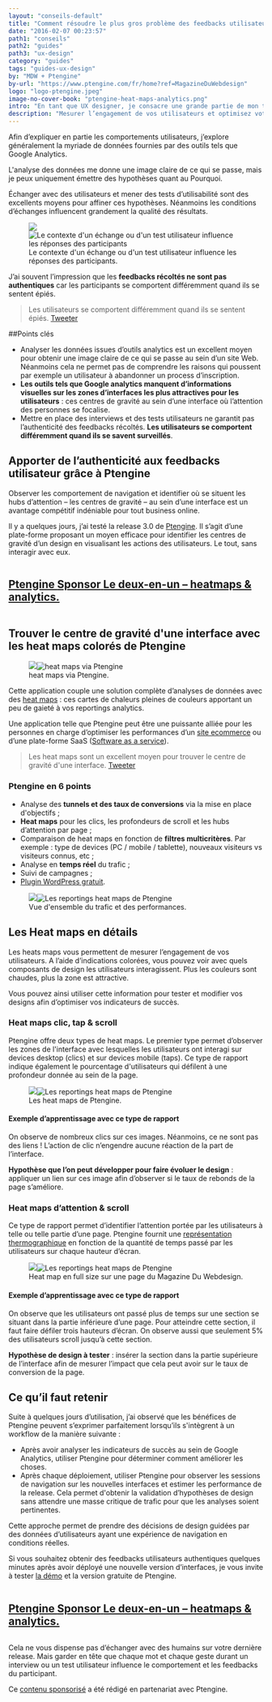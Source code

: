 ```yaml
---
layout: "conseils-default"
title: "Comment résoudre le plus gros problème des feedbacks utilisateurs"
date: "2016-02-07 00:23:57"
path1: "conseils"
path2: "guides"
path3: "ux-design"
category: "guides"
tags: "guides-ux-design"
by: "MDW + Ptengine"
by-url: "https://www.ptengine.com/fr/home?ref=MagazineDuWebdesign"
logo: "logo-ptengine.jpeg"
image-no-cover-book: "ptengine-heat-maps-analytics.png"
intro: "En tant que UX designer, je consacre une grande partie de mon temps à chercher des réponses à des questions commençant le plus souvent par Pourquoi. *Pourquoi nos utilisateurs préfèrent ce parcours de navigation ? Pourquoi avons-nous moins de conversions, moins de ventes, moins d’inscriptions ?* etc."
description: "Mesurer l’engagement de vos utilisateurs et optimisez votre taux de conversions via les heat maps et l'analyse en temps réel du trafic grâce à Ptengine."
---
```


Afin d’expliquer en partie les comportements utilisateurs, j’explore généralement la myriade de données fournies par des outils tels que Google Analytics.

L'analyse des données me donne une image claire de ce qui se passe, mais je peux uniquement émettre des hypothèses quant au Pourquoi.

Échanger avec des utilisateurs et mener des tests d’utilisabilité sont des excellents moyens pour affiner ces hypothèses. Néanmoins les conditions d’échanges influencent grandement la qualité des résultats.

<figure class="figure-img mod-note-img">
<img data-interchange="[https://s3-eu-west-1.amazonaws.com/mdw-images/small/interview-test-utilisateur.jpg, (small)],[https://s3-eu-west-1.amazonaws.com/mdw-images/medium/interview-test-utilisateur.jpg, (medium)],[https://s3-eu-west-1.amazonaws.com/mdw-images/large/interview-test-utilisateur.jpg, (large)]" class="note-container-img" data-uuid="interchange-ikcwyxhk0" src="https://s3-eu-west-1.amazonaws.com/mdw-images/small/interview-test-utilisateur.jpg"><noscript><img src="https://s3-eu-west-1.amazonaws.com/mdw-images/large/interview-test-utilisateur.jpg" alt="Le contexte d'un échange ou d'un test utilisateur influence les réponses des participants"></noscript>
<figcaption>Le contexte d'un échange ou d'un test utilisateur influence les réponses des participants.</figcaption>
</figure>

J’ai souvent l’impression que les **feedbacks récoltés ne sont pas authentiques** car les participants se comportent différemment quand ils se sentent épiés.

>Les utilisateurs se comportent différemment quand ils se sentent épiés. <a class="twitter" href="https://twitter.com/share?url=http://www.magazineduwebdesign.com/conseils/guides/ux-design-apporter-de-l-authenticite-aux-feedbacks-utilisateur-avec-ptengine-heat-maps-analytics/&text={{ 'Les utilisateurs se comportent différemment quand ils se sentent épiés.' | cgi_escape }}&via=MagDuWebdesign" target="_blank">Tweeter</a>

##Points clés

* Analyser les données issues d’outils analytics est un excellent moyen pour obtenir une image claire de ce qui se passe au sein d’un site Web. Néanmoins cela ne permet pas de comprendre les raisons qui poussent par exemple un utilisateur à abandonner un process d’inscription.
* **Les outils tels que Google analytics manquent d’informations visuelles sur les zones d’interfaces les plus attractives pour les utilisateurs** : ces centres de gravité au sein d’une interface où l’attention des personnes se focalise.
* Mettre en place des interviews et des tests utilisateurs ne garantit pas l’authenticité des feedbacks récoltés. **Les utilisateurs se comportent différemment quand ils se savent surveillés**.

## Apporter de l’authenticité aux feedbacks utilisateur grâce à Ptengine

Observer les comportement de navigation et identifier où se situent les hubs d’attention &ndash; les centres de gravité &ndash; au sein d’une interface est un avantage compétitif indéniable pour tout business online.

Il y a quelques jours, j’ai testé la release 3.0 de <a href="https://www.ptengine.com/fr/home" target="_blank">Ptengine</a>. Il s’agit d’une plate-forme proposant un moyen efficace pour identifier les centres de gravité d’un design en visualisant les actions des utilisateurs. Le tout, sans interagir avec eux.

<div class="section-carte-index-panel">
  <a onclick="ga('send', 'event', 'Publicite', 'click', 'Ptengine middle article');" href="https://www.ptengine.com/fr/home?ref=magazineduwebdesign" title="Ptengine – le deux-en-un heatmaps & analytics" target="_blank" rel="nofollow">
    <article class="carte-article-secondaire mod-ads">
      <div class="row collapse">
        <div class="small-3 medium-2 columns">
          <div class="rounded-img-d64 mod-ads" data-interchange="[https://s3-eu-west-1.amazonaws.com/mdw-images/xsmall/logo-ptengine.jpeg, (small)]" data-uuid="interchange-if5cwx8k1" style="background-image: url(https://s3-eu-west-1.amazonaws.com/mdw-images/xsmall/logo-ptengine.jpeg);"></div>
        </div>
        <div class="small-9 medium-10 columns">
          <h1 class="carte-article-secondaire-post-title mod-ads-index-panel-title mod-job-title">
            <span class="left job--entreprise">Ptengine <span class="label--new">Sponsor</span></span>
            <span class="job--description">Le deux-en-un – heatmaps & analytics.</span>
          </h1>
        </div>
      </div>
    </article>
  </a>
</div>

## Trouver le centre de gravité d'une interface avec les heat maps colorés de Ptengine

<figure class="figure-img mod-note-img">
<img data-interchange="[https://s3-eu-west-1.amazonaws.com/mdw-images/small/ptengine-heat-maps-analytics.png, (small)],[https://s3-eu-west-1.amazonaws.com/mdw-images/medium/ptengine-heat-maps-analytics.png, (medium)],[https://s3-eu-west-1.amazonaws.com/mdw-images/large/ptengine-heat-maps-analytics.png, (large)]" class="note-container-img" data-uuid="interchange-ikcwyxhk0" src="https://s3-eu-west-1.amazonaws.com/mdw-images/small/ptengine-heat-maps-analytics.png"><noscript><img src="https://s3-eu-west-1.amazonaws.com/mdw-images/large/ptengine-heat-maps-analytics.png" alt="heat maps via Ptengine"></noscript>
<figcaption>heat maps via Ptengine.</figcaption>
</figure>

Cette application couple une solution complète d’analyses de données avec des <a href="https://fr.wikipedia.org/wiki/Heat_map" target="_blank">heat maps</a> : ces cartes de chaleurs pleines de couleurs apportant un peu de gaieté à vos reportings analytics.

Une application telle que Ptengine peut être une puissante alliée pour les personnes en charge d’optimiser les performances d’un [site ecommerce](http://www.magazineduwebdesign.com/inspirations/ui-design/sites-web/formats/ecommerce/) ou d’une plate-forme SaaS (<a href="https://fr.wikipedia.org/wiki/Logiciel_en_tant_que_service" target="_blank">Software as a service</a>).

>Les heat maps sont un excellent moyen pour trouver le centre de gravité d'une interface. <a class="twitter" href="https://twitter.com/share?url=http://www.magazineduwebdesign.com/conseils/guides/ux-design-apporter-de-l-authenticite-aux-feedbacks-utilisateur-avec-ptengine-heat-maps-analytics/&text={{ 'Les heat maps sont un excellent moyen pour trouver le centre de gravité de vos interfaces.' | cgi_escape }}&via=MagDuWebdesign" target="_blank">Tweeter</a>

### Ptengine en 6 points
* Analyse des **tunnels et des taux de conversions** via la mise en place d'objectifs ;
* **Heat maps** pour les clics, les profondeurs de scroll et les hubs d’attention par page ;
* Comparaison de heat maps en fonction de **filtres multicritères**. Par exemple : type de devices (PC / mobile / tablette), nouveaux visiteurs vs visiteurs connus, etc ;
* Analyse en **temps réel** du trafic ;
* Suivi de campagnes ;
* <a href="https://fr.wordpress.org/plugins/ptengine-real-time-web-analytics-and-heatmap/" target="_blank">Plugin WordPress gratuit</a>.

<figure class="figure-img mod-note-img">
<img data-interchange="[https://s3-eu-west-1.amazonaws.com/mdw-images/small/ptengine-heat-maps-analytics-reporting-trafic.png, (small)],[https://s3-eu-west-1.amazonaws.com/mdw-images/medium/ptengine-heat-maps-analytics-reporting-trafic.png, (medium)],[https://s3-eu-west-1.amazonaws.com/mdw-images/large/ptengine-heat-maps-analytics-reporting-trafic.png, (large)]" class="note-container-img" data-uuid="interchange-ikcwyxhk0" src="https://s3-eu-west-1.amazonaws.com/mdw-images/small/ptengine-heat-maps-analytics-reporting-trafic.png"><noscript><img src="https://s3-eu-west-1.amazonaws.com/mdw-images/large/ptengine-heat-maps-analytics-reporting-trafic.png" alt="Les reportings heat maps de Ptengine"></noscript>
<figcaption>Vue d'ensemble du trafic et des performances.</figcaption>
</figure>

## Les Heat maps en détails
Les heats maps vous permettent de mesurer l’engagement de vos utilisateurs. A l’aide d’indications colorées, vous pouvez voir avec quels composants de design les utilisateurs interagissent. Plus les couleurs sont chaudes, plus la zone est attractive.

Vous pouvez ainsi utiliser cette information pour tester et modifier vos designs afin d’optimiser vos indicateurs de succès.

### Heat maps clic, tap & scroll
Ptengine offre deux types de heat maps. Le premier type permet d’observer les zones de l'interface avec lesquelles les utilisateurs ont interagi sur devices desktop (clics) et sur devices mobile (taps). Ce type de rapport indique également le pourcentage d'utilisateurs qui défilent à une profondeur donnée au sein de la page.

<figure class="figure-img mod-note-img">
<img data-interchange="[https://s3-eu-west-1.amazonaws.com/mdw-images/small/ptengine-heat-maps-analytics-heat-maps-clic-attention-scroll.png, (small)],[https://s3-eu-west-1.amazonaws.com/mdw-images/medium/ptengine-heat-maps-analytics-heat-maps-clic-attention-scroll.png, (medium)],[https://s3-eu-west-1.amazonaws.com/mdw-images/large/ptengine-heat-maps-analytics-heat-maps-clic-attention-scroll.png, (large)]" class="note-container-img" data-uuid="interchange-ikcwyxhk0" src="https://s3-eu-west-1.amazonaws.com/mdw-images/small/ptengine-heat-maps-analytics-heat-maps-clic-attention-scroll.png"><noscript><img src="https://s3-eu-west-1.amazonaws.com/mdw-images/large/ptengine-heat-maps-analytics-heat-maps-clic-attention-scroll.png" alt="Les reportings heat maps de Ptengine"></noscript>
<figcaption>Les heat maps de Ptengine.</figcaption>
</figure>

#### Exemple d’apprentissage avec ce type de rapport
On observe de nombreux clics sur ces images. Néanmoins, ce ne sont pas des liens ! L’action de clic n’engendre aucune réaction de la part de l’interface.

**Hypothèse que l’on peut développer pour faire évoluer le design** : appliquer un lien sur ces image afin d’observer si le taux de rebonds de la page s’améliore.

### Heat maps d’attention & scroll
Ce type de rapport permet d’identifier l’attention portée par les utilisateurs à telle ou telle partie d’une page. Ptengine fournit une <a href="https://fr.wikipedia.org/wiki/Thermographie" target="_blank">représentation thermographique</a> en fonction de la quantité de temps passé par les utilisateurs sur chaque hauteur d’écran.

<figure class="figure-img mod-note-img">
<img data-interchange="[https://s3-eu-west-1.amazonaws.com/mdw-images/small/ptengine-heat-maps-analytics-heat-maps-attention-scroll.jpg, (small)],[https://s3-eu-west-1.amazonaws.com/mdw-images/medium/ptengine-heat-maps-analytics-heat-maps-attention-scroll.jpg, (medium)],[https://s3-eu-west-1.amazonaws.com/mdw-images/large/ptengine-heat-maps-analytics-heat-maps-attention-scroll.jpg, (large)]" class="note-container-img" data-uuid="interchange-ikcwyxhk0" src="https://s3-eu-west-1.amazonaws.com/mdw-images/small/ptengine-heat-maps-analytics-heat-maps-attention-scroll.jpg"><noscript><img src="https://s3-eu-west-1.amazonaws.com/mdw-images/large/ptengine-heat-maps-analytics-heat-maps-attention-scroll.jpg" alt="Les reportings heat maps de Ptengine"></noscript>
<figcaption>Heat map en full size sur une page du Magazine Du Webdesign.</figcaption>
</figure>

#### Exemple d’apprentissage avec ce type de rapport
On observe que les utilisateurs ont passé plus de temps sur une section se situant dans la partie inférieure d’une page. Pour atteindre cette section, il faut faire défiler trois hauteurs d’écran. On observe aussi que seulement 5% des utilisateurs scroll jusqu’à cette section.

**Hypothèse de design à tester** : insérer la section dans la partie supérieure de l’interface afin de mesurer l’impact que cela peut avoir sur le taux de conversion de la page.

## Ce qu’il faut retenir
Suite à quelques jours d’utilisation, j’ai observé que les bénéfices de Ptengine peuvent s’exprimer parfaitement lorsqu’ils s'intègrent à un workflow de la manière suivante :

* Après avoir analyser les indicateurs de succès au sein de Google Analytics, utiliser Ptengine pour déterminer comment améliorer les choses.
* Après chaque déploiement, utiliser Ptengine pour observer les sessions de navigation sur les nouvelles interfaces et estimer les performance de la release. Cela permet d'obtenir la validation d’hypothèses de design sans attendre une masse critique de trafic pour que les analyses soient pertinentes.

Cette approche permet de prendre des décisions de design guidées par des données d’utilisateurs ayant une expérience de navigation en conditions réelles.

Si vous souhaitez obtenir des feedbacks utilisateurs authentiques quelques minutes après avoir déployé une nouvelle version d’interfaces, je vous invite à tester <a href="http://demo.ptengine.com/" target="_blank">la démo</a> et la version gratuite de Ptengine.

<div class="section-carte-index-panel">
  <a onclick="ga('send', 'event', 'Publicite', 'click', 'Ptengine bottom article');" href="https://www.ptengine.com/fr/home?ref=magazineduwebdesign" title="Ptengine – le deux-en-un heatmaps & analytics" target="_blank" rel="nofollow">
    <article class="carte-article-secondaire mod-ads">
      <div class="row collapse">
        <div class="small-3 medium-2 columns">
          <div class="rounded-img-d64 mod-ads" data-interchange="[https://s3-eu-west-1.amazonaws.com/mdw-images/xsmall/logo-ptengine.jpeg, (small)]" data-uuid="interchange-if5cwx8k1" style="background-image: url(https://s3-eu-west-1.amazonaws.com/mdw-images/xsmall/logo-ptengine.jpeg);"></div>
        </div>
        <div class="small-9 medium-10 columns">
          <h1 class="carte-article-secondaire-post-title mod-ads-index-panel-title mod-job-title">
            <span class="left job--entreprise">Ptengine <span class="label--new">Sponsor</span></span>
            <span class="job--description">Le deux-en-un – heatmaps & analytics.</span>
          </h1>
        </div>
      </div>
    </article>
  </a>
</div>

Cela ne vous dispense pas d’échanger avec des humains sur votre dernière release. Mais garder en tête que chaque mot et chaque geste durant un interview ou un test utilisateur influence le comportement et les feedbacks du participant.

Ce [contenu sponsorisé](http://www.magazineduwebdesign.com/sponsors/) a été rédigé en partenariat avec Ptengine.

